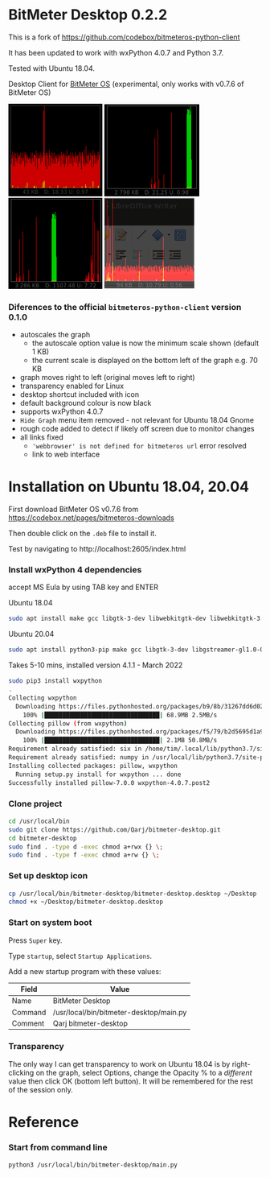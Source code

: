 # BitMeter Desktop 0.2.2

This is a fork of https://github.com/codebox/bitmeteros-python-client

It has been updated to work with wxPython 4.0.7 and Python 3.7.

Tested with Ubuntu 18.04.

Desktop Client for [BitMeter OS](https://github.com/codebox/bitmeteros) (experimental, only works with v0.7.6 of BitMeter OS)

![Screenshot1](resources/Screenshot1.png?raw=true "Screenshot 1")
![Screenshot2](resources/Screenshot2.png?raw=true "Screenshot 2")
![Screenshot3](resources/Screenshot3.png?raw=true "Screenshot 3")
![Screenshot4](resources/Screenshot4.png?raw=true "Screenshot 4 - Transparency")

### Diferences to the official `bitmeteros-python-client` version 0.1.0

-   autoscales the graph
    -   the autoscale option value is now the minimum scale shown (default 1 KB)
    -   the current scale is displayed on the bottom left of the graph e.g. 70 KB
-   graph moves right to left (original moves left to right)
-   transparency enabled for Linux
-   desktop shortcut included with icon
-   default background colour is now black
-   supports wxPython 4.0.7
-   `Hide Graph` menu item removed - not relevant for Ubuntu 18.04 Gnome
-   rough code added to detect if likely off screen due to monitor changes
-   all links fixed
    -   `'webbrowser' is not defined for bitmeteros url` error resolved
    -   link to web interface

# Installation on Ubuntu 18.04, 20.04

First download BitMeter OS v0.7.6 from https://codebox.net/pages/bitmeteros-downloads

Then double click on the `.deb` file to install it.

Test by navigating to http://localhost:2605/index.html

### Install wxPython 4 dependencies

accept MS Eula by using TAB key and ENTER

Ubuntu 18.04

```sh
sudo apt install make gcc libgtk-3-dev libwebkitgtk-dev libwebkitgtk-3.0-dev libgstreamer-gl1.0-0 freeglut3 freeglut3-dev python-gst-1.0 python3-gst-1.0 libglib2.0-dev ubuntu-restricted-extras libgstreamer-plugins-base1.0-dev
```

Ubuntu 20.04

```sh
sudo apt install python3-pip make gcc libgtk-3-dev libgstreamer-gl1.0-0 freeglut3 freeglut3-dev python3-gst-1.0 libglib2.0-dev ubuntu-restricted-extras libgstreamer-plugins-base1.0-dev
```

Takes 5-10 mins, installed version 4.1.1 - March 2022

```sh
sudo pip3 install wxpython
.
Collecting wxpython
  Downloading https://files.pythonhosted.org/packages/b9/8b/31267dd6d026a082faed35ec8d97522c0236f2e083bf15aff64d982215e1/wxPython-4.0.7.post2.tar.gz (68.9MB)
    100% |████████████████████████████████| 68.9MB 2.5MB/s
Collecting pillow (from wxpython)
  Downloading https://files.pythonhosted.org/packages/f5/79/b2d5695d1a931474fa68b68ec93bdf08ba9acbc4d6b3b628eb6aac81d11c/Pillow-7.0.0-cp37-cp37m-manylinux1_x86_64.whl (2.1MB)
    100% |████████████████████████████████| 2.1MB 50.8MB/s
Requirement already satisfied: six in /home/tim/.local/lib/python3.7/site-packages (from wxpython) (1.13.0)
Requirement already satisfied: numpy in /usr/local/lib/python3.7/site-packages (from wxpython) (1.17.4)
Installing collected packages: pillow, wxpython
  Running setup.py install for wxpython ... done
Successfully installed pillow-7.0.0 wxpython-4.0.7.post2
```

### Clone project

```sh
cd /usr/local/bin
sudo git clone https://github.com/Qarj/bitmeter-desktop.git
cd bitmeter-desktop
sudo find . -type d -exec chmod a+rwx {} \;
sudo find . -type f -exec chmod a+rw {} \;
```

### Set up desktop icon

```sh
cp /usr/local/bin/bitmeter-desktop/bitmeter-desktop.desktop ~/Desktop
chmod +x ~/Desktop/bitmeter-desktop.desktop
```

### Start on system boot

Press `Super` key.

Type `startup`, select `Startup Applications`.

Add a new startup program with these values:

| Field   | Value                                   |
| ------- | --------------------------------------- |
| Name    | BitMeter Desktop                        |
| Command | /usr/local/bin/bitmeter-desktop/main.py |
| Comment | Qarj bitmeter-desktop                   |

### Transparency

The only way I can get transparency to work on Ubuntu 18.04 is by right-clicking
on the graph, select Options, change the Opacity % to a _*different*_ value then click
OK (bottom left button). It will be remembered for the rest of the session only.

# Reference

### Start from command line

```sh
python3 /usr/local/bin/bitmeter-desktop/main.py
```

